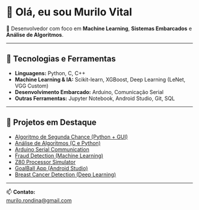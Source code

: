 # 👋 Olá, eu sou Murilo Vital

🎯 Desenvolvedor com foco em **Machine Learning**, **Sistemas Embarcados** e **Análise de Algoritmos**.  

---

## 🚀 Tecnologias e Ferramentas
- **Linguagens:** Python, C, C++
- **Machine Learning & IA:** Scikit-learn, XGBoost, Deep Learning (LeNet, VGG Custom)
- **Desenvolvimento Embarcado:** Arduino, Comunicação Serial
- **Outras Ferramentas:** Jupyter Notebook, Android Studio, Git, SQL

---

## 📌 Projetos em Destaque
- [Algoritmo de Segunda Chance (Python + GUI)](https://github.com/MurilOVital/AlgoritimoSegundaChance)
- [Análise de Algoritmos (C e Python)](https://github.com/MurilOVital/AnaliseAlgoritmos)
- [Arduino Serial Communication](https://github.com/MurilOVital/arduino-serial-communication)
- [Fraud Detection (Machine Learning)](https://github.com/MurilOVital/Fraud-Detectio)
- [Z80 Processor Simulator](https://github.com/MurilOVital/z80-processor-simulator)
- [GoalBall App (Android Studio)](https://github.com/MurilOVital/GoalBall)
- [Breast Cancer Detection (Deep Learning)](https://github.com/MurilOVital/Breast-Cancer-Detection)

---

📫 **Contato:**  
murilo.rondina@gmail.com
